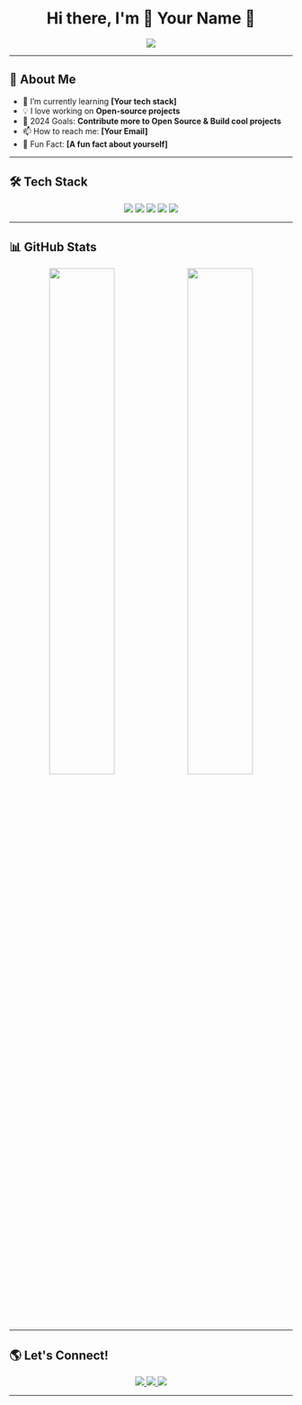 <h1 align="center">Hi there, I'm 🌟 Your Name 🌟</h1>
<p align="center">
  <img src="https://readme-typing-svg.herokuapp.com?font=Fira+Code&pause=1000&color=F75C7E&width=435&lines=Welcome+to+my+GitHub!;I+love+coding+and+open-source!;Let's+connect+and+collaborate!">
</p>

---

## 🚀 About Me
- 🌱 I’m currently learning **[Your tech stack]**
- 💡 I love working on **Open-source projects**
- 🎯 2024 Goals: **Contribute more to Open Source & Build cool projects**
- 📫 How to reach me: **[Your Email]**
- 🎨 Fun Fact: **[A fun fact about yourself]**

---

## 🛠 Tech Stack
<p align="center">
  <img src="https://img.shields.io/badge/-Python-3776AB?style=flat-square&logo=python&logoColor=white" />
  <img src="https://img.shields.io/badge/-JavaScript-F7DF1E?style=flat-square&logo=javascript&logoColor=black" />
  <img src="https://img.shields.io/badge/-React-61DAFB?style=flat-square&logo=react&logoColor=white" />
  <img src="https://img.shields.io/badge/-Node.js-339933?style=flat-square&logo=node.js&logoColor=white" />
  <img src="https://img.shields.io/badge/-Git-F05032?style=flat-square&logo=git&logoColor=white" />
</p>

---

## 📊 GitHub Stats
<p align="center">
  <img src="https://github-readme-stats.vercel.app/api?username=your-github-username&show_icons=true&theme=radical" width="48%" />
  <img src="https://github-readme-streak-stats.herokuapp.com/?user=your-github-username&theme=radical" width="48%" />
</p>

---

## 🌎 Let's Connect!
<p align="center">
  <a href="https://linkedin.com/in/yourprofile">
    <img src="https://img.shields.io/badge/-LinkedIn-0077B5?style=flat-square&logo=Linkedin&logoColor=white">
  </a>
  <a href="https://twitter.com/yourhandle">
    <img src="https://img.shields.io/badge/-Twitter-1DA1F2?style=flat-square&logo=twitter&logoColor=white">
  </a>
  <a href="https://your-portfolio.com">
    <img src="https://img.shields.io/badge/-Portfolio-FF5722?style=flat-square&logo=firefox&logoColor=white">
  </a>
</p>

---
